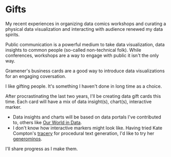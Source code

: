 # Gifts

My recent experiences in organizing data comics workshops and curating a physical data visualization and interacting with audience renewed my data spirits.

Public communication is a powerful medium to take data visualization, data insights to common people (so-called non-technical folk). While conferences, workshops are a way to engage with public it isn't the only way.

Gramener's business cards are a good way to introduce data visualizations for an engaging coversation.

I like gifting people. It's something I haven't done in long time as a choice.

After procrastinating the last two years, I'll be creating data gift cards this time. Each card will have a mix of data insight(s), chart(s), interactive marker.

- Data insights and charts will be based on data portals I've contributed to, others like [Our World in Data](https://ourworldindata.org/).
- I don't know how interactive markers might look like. Having tried Kate Compton's [tracery](tracery.io/) for procedural text generation, I'd like to try her [generominos](https://www.galaxykate.com/generominos/).

I'll share progress as I make them.
